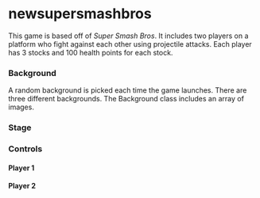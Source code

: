 # newsupersmashbros

This game is based off of *Super Smash Bros*. It includes two players on a platform who fight against each other using projectile attacks. Each player has 3 stocks and 100 health points for each stock.  

### **Background**
A random background is picked each time the game launches. There are three different backgrounds. 
The Background class includes an array of images. 

### **Stage**


### **Controls**

#### Player 1



#### Player 2
